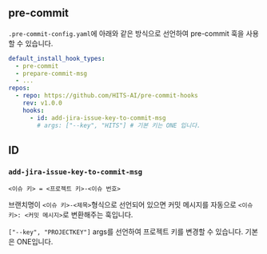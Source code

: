## pre-commit

`.pre-commit-config.yaml`에 아래와 같은 방식으로 선언하여 pre-commit 훅을 사용할 수 있습니다.

```yaml
default_install_hook_types:
  - pre-commit
  - prepare-commit-msg
  - ...
repos:
  - repo: https://github.com/HITS-AI/pre-commit-hooks
    rev: v1.0.0
    hooks:
      - id: add-jira-issue-key-to-commit-msg
        # args: ["--key", "HITS"] # 기본 키는 ONE 입니다.
```

## ID

### `add-jira-issue-key-to-commit-msg`

`<이슈 키> = <프로젝트 키>-<이슈 번호>`

브랜치명이 `<이슈 키>-<제목>`형식으로 선언되어 있으면 커밋 메시지를 자동으로 `<이슈 키>: <커밋 메시지>`로 변환해주는 훅입니다.

`["--key", "PROJECTKEY"]` args를 선언하여 프로젝트 키를 변경할 수 있습니다. 기본은 ONE입니다.
